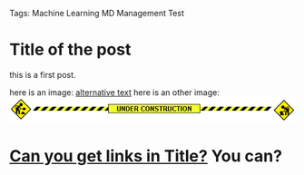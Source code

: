 Tags:	 Machine Learning
	MD
	Management
	Test


# Title of the post 

this is a first post. 

here is an image: 
[alternative text](under-construction.gif)
here is an other image: 
![txt](under-construction.gif)


# [Can you get links in Title?](http://google.com) You can? 
